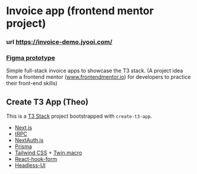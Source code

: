 # Invoice app (frontend mentor project)

### url <https://invoice-demo.jyooi.com/> 
### [Figma prototype](https://www.figma.com/file/JLdjqmOYSgXEGbxcygVeVY/invoice-app?type=design&node-id=0-7033&mode=design&t=Ikp1rFW9cobCFyou-0)

Simple full-stack invoice apps to showcase the T3 stack. (A project idea from a frontend mentor (www.frontendmentor.io) for developers to practice their front-end skills)

## Create T3 App (Theo)

This is a [T3 Stack](https://create.t3.gg/) project bootstrapped with `create-t3-app`.

- [Next.js](https://nextjs.org)
- [tRPC](https://trpc.io)
- [NextAuth.js](https://next-auth.js.org)
- [Prisma](https://prisma.io)
- [Tailwind CSS](https://tailwindcss.com) + [Twin.macro](https://github.com/ben-rogerson/twin.macro)
- [React-hook-form](https://react-hook-form.com/)
- [Headless-UI](https://headlessui.com/)
